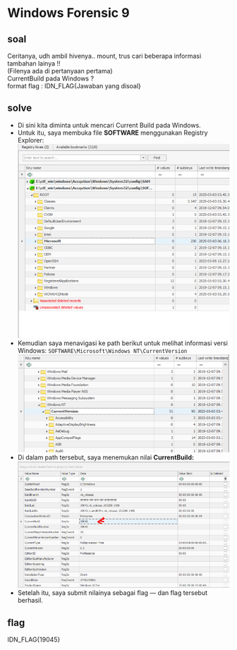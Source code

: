 # Windows Forensic 9
## soal
Ceritanya, udh ambil hivenya.. mount, trus cari beberapa informasi tambahan lainya !! \
(Filenya ada di pertanyaan pertama) \
CurrentBuild pada Windows ? \
format flag : IDN_FLAG{Jawaban yang disoal}

## solve
- Di sini kita diminta untuk mencari Current Build pada Windows.
- Untuk itu, saya membuka file **SOFTWARE** menggunakan Registry Explorer:
  ![alt text](<images/Windows Forensic 9/image.png>)
- Kemudian saya menavigasi ke path berikut untuk melihat informasi versi Windows: ```SOFTWARE\Microsoft\Windows NT\CurrentVersion```
  ![alt text](<images/Windows Forensic 9/image-1.png>)
- Di dalam path tersebut, saya menemukan nilai **CurrentBuild:**
  ![alt text](<images/Windows Forensic 9/image-2.png>)
- Setelah itu, saya submit nilainya sebagai flag — dan flag tersebut berhasil.

## flag
IDN_FLAG{19045}